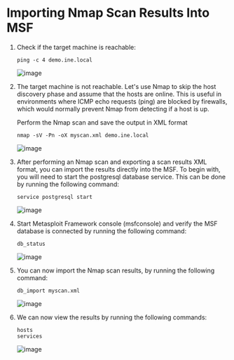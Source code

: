 # Importing Nmap Scan Results Into MSF

1. Check if the target machine is reachable:
   ```
   ping -c 4 demo.ine.local
   ```
   ![image](https://github.com/user-attachments/assets/61330f28-b5af-4b6a-a297-cb7c76cab2d8)


2. The target machine is not reachable. Let's use Nmap to skip the host discovery phase and assume that the hosts are online. This is useful in environments where ICMP echo requests (ping) are blocked by firewalls, which would normally prevent Nmap from detecting if a host is up.

   Perform the Nmap scan and save the output in XML format
   ```
   nmap -sV -Pn -oX myscan.xml demo.ine.local
   ```
   ![image](https://github.com/user-attachments/assets/c7a47498-b7be-450f-a0f7-a6a4e0ed69a9)

3. After performing an Nmap scan and exporting a scan results XML format, you can import the results directly into the MSF. To begin with, you will need to start the postgresql database service. This can be done by running the following command:
   ```
   service postgresql start
   ```
   ![image](https://github.com/user-attachments/assets/b225fed9-a052-427d-af68-aecc8b5c968a)

4. Start Metasploit Framework console (msfconsole) and verify the MSF database is connected by running the following command:
   ```
   db_status
   ```
   ![image](https://github.com/user-attachments/assets/9bb06150-446c-4b0a-abe9-c9232527d71c)

5. You can now import the Nmap scan results, by running the following command:
   ```
   db_import myscan.xml
   ```
   ![image](https://github.com/user-attachments/assets/3656c9f6-242e-4ef2-9cb3-9b7c5e7cb189)


6. We can now view the results by running the following commands:
   ```
   hosts
   services
   ```
   ![image](https://github.com/user-attachments/assets/68e6bd32-1256-465c-9ed1-da748acf30bf)


